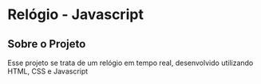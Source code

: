 # Relógio - Javascript
## Sobre o Projeto
<p>Esse projeto se trata de um relógio em tempo real, desenvolvido utilizando HTML, CSS e Javascript</p>
